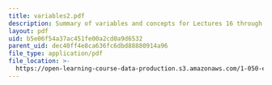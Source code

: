 ```yaml
---
title: variables2.pdf
description: Summary of variables and concepts for Lectures 16 through 26.
layout: pdf
uid: b5e06f54a37ac451fe00a2cd0a9d6532
parent_uid: dec40ff4e8ca636fc6dbd88880914a96
file_type: application/pdf
file_location: >-
  https://open-learning-course-data-production.s3.amazonaws.com/1-050-engineering-mechanics-i-fall-2007/b5e06f54a37ac451fe00a2cd0a9d6532_variables2.pdf
---
```

